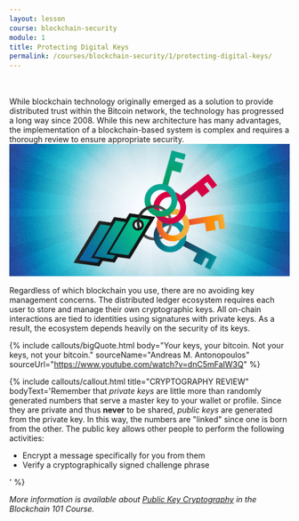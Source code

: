 ```yaml
---
layout: lesson
course: blockchain-security
module: 1
title: Protecting Digital Keys
permalink: /courses/blockchain-security/1/protecting-digital-keys/
---
```

<br>
<br>
<span class="openingParagraph">While blockchain technology originally emerged as a solution to provide distributed trust within the Bitcoin network, the technology has progressed a long way since 2008.</span>
While this new architecture has many advantages, the implementation of a blockchain-based system is complex and requires a thorough review to ensure appropriate security.

<img src="/assets/img/courses/blockchain-security/Keys-01.png" />

Regardless of which blockchain you use, there are no avoiding key management concerns. The distributed ledger ecosystem requires each user to store and manage their own cryptographic keys. All on-chain interactions are tied to identities using signatures with private keys. As a result, the ecosystem depends heavily on the security of its keys.

{% include callouts/bigQuote.html
	body="Your keys, your bitcoin. Not your keys, not your bitcoin."
	sourceName="Andreas M. Antonopoulos"
	sourceUrl="https://www.youtube.com/watch?v=dnC5mFaIW3Q"
%}

{% include callouts/callout.html
    title="CRYPTOGRAPHY REVIEW"
    bodyText='Remember that <em>private keys</em> are little more than randomly generated numbers that serve a master key to your wallet or profile. Since they are private and thus <strong>never</strong> to be shared, <em>public keys</em> are generated from the private key. In this way, the numbers are "linked" since one is born from the other. The public key allows other people to perform the following activities:<ul><li>Encrypt a message specifically for you from them</li><li>Verify a cryptographically signed challenge phrase</li></ul>'
%}

<em>More information is available about <a href="https://staging.weteachblockchain.org/courses/blockchain-101/02/asymmetric-encryption">Public Key Cryptography</a> in the Blockchain 101 Course.</em>
